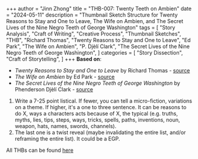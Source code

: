 +++
author = "Jinn Zhong"
title = "THB-007: Twenty Teeth on Ambien"
date = "2024-05-11"
description = "Thumbnail Sketch Structure for Twenty Reasons to Stay and One to Leave, The Wife on Ambien, and The Secret Lives of the Nine Negro Teeth of George Washington"
tags = [
    "Story Analysis",
    "Craft of Writing",
    "Creative Process",
    "Thumbnail Sketches",
    "THB",
    "Richard Thomas",
    "Twenty Reasons to Stay and One to Leave",
    "Ed Park",
    "The Wife on Ambien",
    "P. Djèlí Clark",
    "The Secret Lives of the Nine Negro Teeth of George Washington",
]
categories = [
    "Story Dissection",
    "Craft of Storytelling",
]
+++
**Based on**: 
* _Twenty Reasons to Stay and One to Leave_ by Richard Thomas - [source](https://litreactor.com/columns/storyville-dissection)
* _The Wife on Ambien_ by Ed Park - [source](https://www.newyorker.com/books/flash-fiction/the-wife-on-ambien)
* _The Secret Lives of the Nine Negro Teeth of George Washington_ by Phenderson Djèlí Clark - [source](https://firesidefiction.com/the-secret-lives-of-the-nine-negro-teeth-of-george-washington)

1. Write a 7-25 point listical. If fewer, you can tell a micro-fiction, variations on a theme. If higher, it's a one to three sentence. It can be reasons to do X, ways a characters acts because of X, the typical (e.g. truths, myths, lies, tips, steps, ways, tricks, spells, paths, inventions, noun, weapon, hats, names, swords, channels).
2. The last one is a twist reveal (maybe invalidating the entire list, and/or reframing the entire list). It could be a EGP.

All THBs can be found [here](https://journal.jinnzhong.com/tags/thb/)
